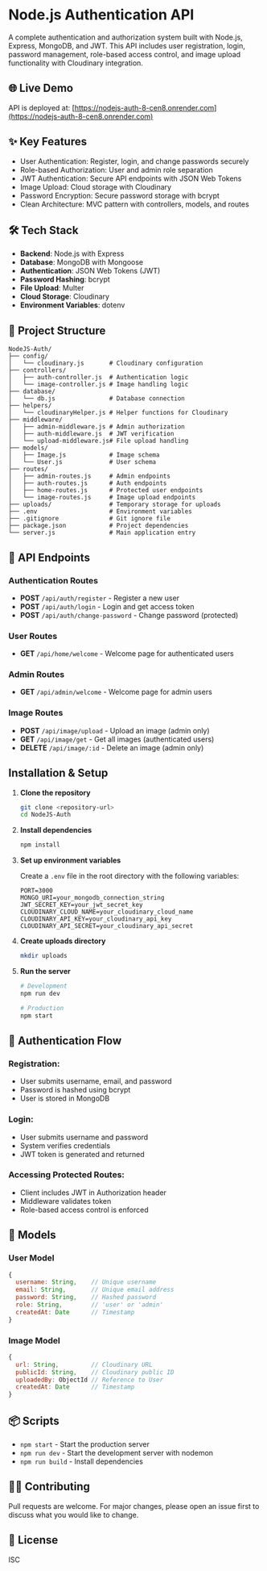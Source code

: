 # Node.js Authentication API

A complete authentication and authorization system built with Node.js, Express, MongoDB, and JWT. This API includes user registration, login, password management, role-based access control, and image upload functionality with Cloudinary integration.

## 🌐 Live Demo

API is deployed at: [https://nodejs-auth-8-cen8.onrender.com](https://nodejs-auth-8-cen8.onrender.com)

## ✨ Key Features

- User Authentication: Register, login, and change passwords securely
- Role-based Authorization: User and admin role separation
- JWT Authentication: Secure API endpoints with JSON Web Tokens
- Image Upload: Cloud storage with Cloudinary
- Password Encryption: Secure password storage with bcrypt
- Clean Architecture: MVC pattern with controllers, models, and routes

## 🛠️ Tech Stack

- **Backend**: Node.js with Express
- **Database**: MongoDB with Mongoose
- **Authentication**: JSON Web Tokens (JWT)
- **Password Hashing**: bcrypt
- **File Upload**: Multer
- **Cloud Storage**: Cloudinary
- **Environment Variables**: dotenv

## 📁 Project Structure

```
NodeJS-Auth/
├── config/
│   └── cloudinary.js       # Cloudinary configuration
├── controllers/
│   ├── auth-controller.js  # Authentication logic
│   └── image-controller.js # Image handling logic
├── database/
│   └── db.js               # Database connection
├── helpers/
│   └── cloudinaryHelper.js # Helper functions for Cloudinary
├── middleware/
│   ├── admin-middleware.js # Admin authorization
│   ├── auth-middleware.js  # JWT verification
│   └── upload-middleware.js# File upload handling
├── models/
│   ├── Image.js            # Image schema
│   └── User.js             # User schema
├── routes/
│   ├── admin-routes.js     # Admin endpoints
│   ├── auth-routes.js      # Auth endpoints
│   ├── home-routes.js      # Protected user endpoints
│   └── image-routes.js     # Image upload endpoints
├── uploads/                # Temporary storage for uploads
├── .env                    # Environment variables
├── .gitignore              # Git ignore file
├── package.json            # Project dependencies
└── server.js               # Main application entry
```

## 🚀 API Endpoints

### Authentication Routes
- **POST** `/api/auth/register` - Register a new user
- **POST** `/api/auth/login` - Login and get access token
- **POST** `/api/auth/change-password` - Change password (protected)

### User Routes
- **GET** `/api/home/welcome` - Welcome page for authenticated users

### Admin Routes
- **GET** `/api/admin/welcome` - Welcome page for admin users

### Image Routes
- **POST** `/api/image/upload` - Upload an image (admin only)
- **GET** `/api/image/get` - Get all images (authenticated users)
- **DELETE** `/api/image/:id` - Delete an image (admin only)

## Installation & Setup

1. **Clone the repository**
   ```bash
   git clone <repository-url>
   cd NodeJS-Auth
   ```

2. **Install dependencies**
   ```bash
   npm install
   ```

3. **Set up environment variables**

   Create a `.env` file in the root directory with the following variables:
   ```
   PORT=3000
   MONGO_URI=your_mongodb_connection_string
   JWT_SECRET_KEY=your_jwt_secret_key
   CLOUDINARY_CLOUD_NAME=your_cloudinary_cloud_name
   CLOUDINARY_API_KEY=your_cloudinary_api_key
   CLOUDINARY_API_SECRET=your_cloudinary_api_secret
   ```

4. **Create uploads directory**
   ```bash
   mkdir uploads
   ```

5. **Run the server**
   ```bash
   # Development
   npm run dev

   # Production
   npm start
   ```

## 🔐 Authentication Flow

### Registration:
- User submits username, email, and password
- Password is hashed using bcrypt
- User is stored in MongoDB

### Login:
- User submits username and password
- System verifies credentials
- JWT token is generated and returned

### Accessing Protected Routes:
- Client includes JWT in Authorization header
- Middleware validates token
- Role-based access control is enforced

## 🧩 Models

### User Model
```js
{
  username: String,    // Unique username
  email: String,       // Unique email address
  password: String,    // Hashed password
  role: String,        // 'user' or 'admin'
  createdAt: Date      // Timestamp
}
```

### Image Model
```js
{
  url: String,         // Cloudinary URL
  publicId: String,    // Cloudinary public ID
  uploadedBy: ObjectId // Reference to User
  createdAt: Date      // Timestamp
}
```

## 📦 Scripts

- `npm start` - Start the production server
- `npm run dev` - Start the development server with nodemon
- `npm run build` - Install dependencies

## 👨‍💻 Contributing

Pull requests are welcome. For major changes, please open an issue first to discuss what you would like to change.

## 📄 License

ISC